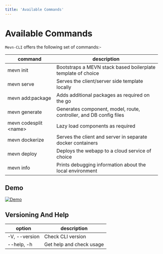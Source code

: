 ```yaml
---
title: 'Available Commands'
---
```


# Available Commands

 `Mevn-CLI` offers the following set of commands:-

| command | description |                                                                                                
| -------------- |  ---------------- |
| mevn init | Bootstraps a MEVN stack based boilerplate template of choice |
| mevn serve | Serves the client/server side template locally |
| mevn add:package | Adds additional packages as required on the go |
| mevn generate | Generates component, model, route, controller, and DB config files |
| mevn codesplit &lt;name&gt; | Lazy load components as required |
| mevn dockerize | Serves the client and server in separate docker containers |
| mevn deploy | Deploys the webapp to a cloud service of choice |
| mevn info | Prints debugging information about the local environment |

## Demo

[![Demo](https://asciinema.org/a/248209.svg)](https://asciinema.org/a/248209)

## Versioning And Help

| option | description
| --- | --- |
| -V, --version | Check CLI version |
| --help, -h | Get help and check usage |